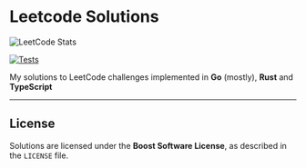 # Leetcode Solutions

![LeetCode Stats](https://leetcard.jacoblin.cool/illiafox?theme=light&font=Mali)

[![Tests](https://github.com/illiafox/leetcode/actions/workflows/test.yaml/badge.svg)](https://github.com/illiafox/leetcode/actions/workflows/test.yaml)

My solutions to LeetCode challenges implemented in **Go** (mostly), **Rust** and **TypeScript**

---

## License

Solutions are licensed under the **Boost Software License**, as described in the `LICENSE` file.
